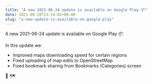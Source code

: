 ```yaml
---
title: "A new 2021-06-24 update is available on Google Play 📦"
date: 2021-06-28T13:14:02+00:00
slug: "a-new-update-is-available-on-google-play"
---
```


A new 2021-06-24 update is available on Google Play 📦

In this update we:

- Improved maps downloading speed for certain regions
- Fixed uploading of map edits to OpenStreetMap
- Fixed bookmark sharing from Bookmarks (Categories) screen

🍃 🗺
